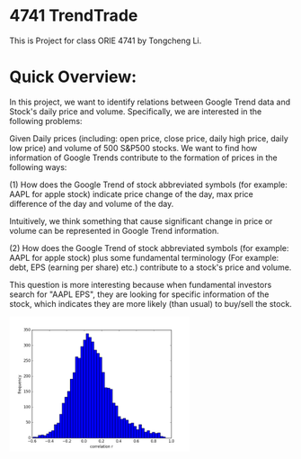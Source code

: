 # 4741 TrendTrade
This is Project for class ORIE 4741 by Tongcheng Li. 

# Quick Overview:

In this project, we want to identify relations between Google Trend data and Stock's daily price and volume.
Specifically, we are interested in the following problems:

Given Daily prices (including: open price, close price, daily high price, daily low price) and volume of 500 S&P500 stocks.
We want to find how information of Google Trends contribute to the formation of prices in the following ways:

(1) How does the Google Trend of stock abbreviated symbols (for example: AAPL for apple stock) indicate price change of the day, max price difference of the day and volume of the day.

Intuitively, we think something that cause significant change in price or volume can be represented in Google Trend information.

(2) How does the Google Trend of stock abbreviated symbols (for example: AAPL for apple stock) plus some fundamental terminology (For example: debt, EPS (earning per share) etc.) contribute to a stock's price and volume.

This question is more interesting because when fundamental investors search for "AAPL EPS", they are looking for specific information of the stock, which indicates they are more likely (than usual) to buy/sell the stock.



<img src="https://github.com/Tongcheng/4741_TrendTrade/blob/master/All500S%26Pplots/1dayTrend_Volume_Corr.png" height="240">
